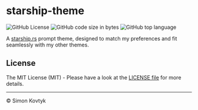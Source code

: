 # starship-theme
![GitHub License](https://img.shields.io/github/license/simonkovtyk/starship-theme)
![GitHub code size in bytes](https://img.shields.io/github/languages/code-size/simonkovtyk/starship-theme)
![GitHub top language](https://img.shields.io/github/languages/top/simonkovtyk/starship-theme)

A [starship.rs](https://starship.rs/) prompt theme, designed to match my preferences and fit seamlessly with my other themes.


## License
The MIT License (MIT) - Please have a look at the [LICENSE file](https://github.com/simonkovtyk/starship-theme/blob/main/LICENSE) for more details.

---

© Simon Kovtyk
